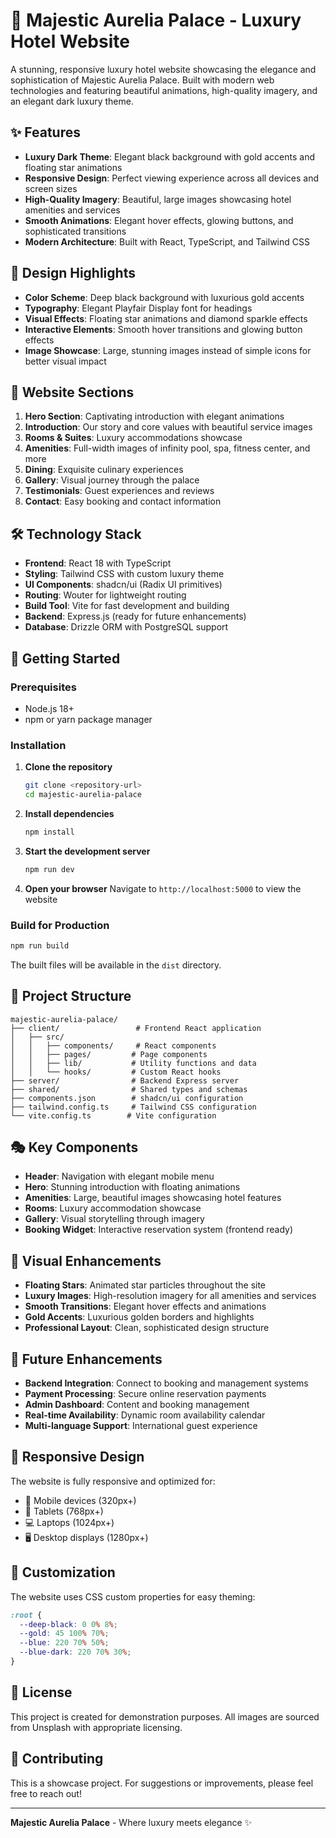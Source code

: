 # 🏰 Majestic Aurelia Palace - Luxury Hotel Website

A stunning, responsive luxury hotel website showcasing the elegance and sophistication of Majestic Aurelia Palace. Built with modern web technologies and featuring beautiful animations, high-quality imagery, and an elegant dark luxury theme.

## ✨ Features

- **Luxury Dark Theme**: Elegant black background with gold accents and floating star animations
- **Responsive Design**: Perfect viewing experience across all devices and screen sizes
- **High-Quality Imagery**: Beautiful, large images showcasing hotel amenities and services
- **Smooth Animations**: Elegant hover effects, glowing buttons, and sophisticated transitions
- **Modern Architecture**: Built with React, TypeScript, and Tailwind CSS

## 🎨 Design Highlights

- **Color Scheme**: Deep black background with luxurious gold accents
- **Typography**: Elegant Playfair Display font for headings
- **Visual Effects**: Floating star animations and diamond sparkle effects
- **Interactive Elements**: Smooth hover transitions and glowing button effects
- **Image Showcase**: Large, stunning images instead of simple icons for better visual impact

## 🏨 Website Sections

1. **Hero Section**: Captivating introduction with elegant animations
2. **Introduction**: Our story and core values with beautiful service images
3. **Rooms & Suites**: Luxury accommodations showcase
4. **Amenities**: Full-width images of infinity pool, spa, fitness center, and more
5. **Dining**: Exquisite culinary experiences
6. **Gallery**: Visual journey through the palace
7. **Testimonials**: Guest experiences and reviews
8. **Contact**: Easy booking and contact information

## 🛠️ Technology Stack

- **Frontend**: React 18 with TypeScript
- **Styling**: Tailwind CSS with custom luxury theme
- **UI Components**: shadcn/ui (Radix UI primitives)
- **Routing**: Wouter for lightweight routing
- **Build Tool**: Vite for fast development and building
- **Backend**: Express.js (ready for future enhancements)
- **Database**: Drizzle ORM with PostgreSQL support

## 🚀 Getting Started

### Prerequisites

- Node.js 18+ 
- npm or yarn package manager

### Installation

1. **Clone the repository**
   ```bash
   git clone <repository-url>
   cd majestic-aurelia-palace
   ```

2. **Install dependencies**
   ```bash
   npm install
   ```

3. **Start the development server**
   ```bash
   npm run dev
   ```

4. **Open your browser**
   Navigate to `http://localhost:5000` to view the website

### Build for Production

```bash
npm run build
```

The built files will be available in the `dist` directory.

## 📁 Project Structure

```
majestic-aurelia-palace/
├── client/                 # Frontend React application
│   ├── src/
│   │   ├── components/     # React components
│   │   ├── pages/         # Page components
│   │   ├── lib/           # Utility functions and data
│   │   └── hooks/         # Custom React hooks
├── server/                # Backend Express server
├── shared/                # Shared types and schemas
├── components.json        # shadcn/ui configuration
├── tailwind.config.ts     # Tailwind CSS configuration
└── vite.config.ts        # Vite configuration
```

## 🎭 Key Components

- **Header**: Navigation with elegant mobile menu
- **Hero**: Stunning introduction with floating animations
- **Amenities**: Large, beautiful images showcasing hotel features
- **Rooms**: Luxury accommodation showcase
- **Gallery**: Visual storytelling through imagery
- **Booking Widget**: Interactive reservation system (frontend ready)

## 🌟 Visual Enhancements

- **Floating Stars**: Animated star particles throughout the site
- **Luxury Images**: High-resolution imagery for all amenities and services
- **Smooth Transitions**: Elegant hover effects and animations
- **Gold Accents**: Luxurious golden borders and highlights
- **Professional Layout**: Clean, sophisticated design structure

## 🔮 Future Enhancements

- **Backend Integration**: Connect to booking and management systems
- **Payment Processing**: Secure online reservation payments
- **Admin Dashboard**: Content and booking management
- **Real-time Availability**: Dynamic room availability calendar
- **Multi-language Support**: International guest experience

## 📱 Responsive Design

The website is fully responsive and optimized for:
- 📱 Mobile devices (320px+)
- 📱 Tablets (768px+)
- 💻 Laptops (1024px+)
- 🖥️ Desktop displays (1280px+)

## 🎨 Customization

The website uses CSS custom properties for easy theming:

```css
:root {
  --deep-black: 0 0% 8%;
  --gold: 45 100% 70%;
  --blue: 220 70% 50%;
  --blue-dark: 220 70% 30%;
}
```

## 📄 License

This project is created for demonstration purposes. All images are sourced from Unsplash with appropriate licensing.

## 🤝 Contributing

This is a showcase project. For suggestions or improvements, please feel free to reach out!

---

**Majestic Aurelia Palace** - Where luxury meets elegance ✨